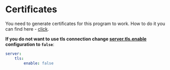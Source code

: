 # Certificates

You need to generate certificates for this program to work. How to do it you can find here - [click](https://github.com/durudex/durudex-gateway/blob/main/certs/README.md).

**If you do not want to use tls connection change [server.tls.enable](https://github.com/durudex/durudex-user-service/blob/main/configs/main.yml) configuration to `false`**:
```yml
server:
    tls:
        enable: false
```
